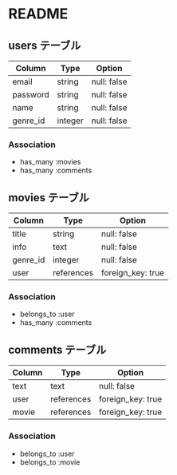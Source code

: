 # README
## users テーブル

|     Column       |  Type     |   Option         |
|----------------  |-----------|------------------|
| email            |  string   | null: false      | 
| password         |  string   | null: false      |
| name             |  string   | null: false      | 
| genre_id         |  integer  | null: false      |

### Association

- has_many :movies
- has_many :comments


## movies テーブル

|     Column       |  Type     |   Option         |
|----------------  |-----------|------------------|
| title            |  string   | null: false      | 
| info             |  text     | null: false      |
| genre_id         |  integer  | null: false      | 
| user             | references|foreign_key: true |

### Association

- belongs_to :user
- has_many :comments



## comments テーブル

|     Column       |  Type     |   Option         |
|----------------  |-----------|------------------|
| text             |  text     | null: false      | 
| user             | references| foreign_key: true|
| movie            | references| foreign_key: true|
        

### Association

- belongs_to :user
- belongs_to :movie